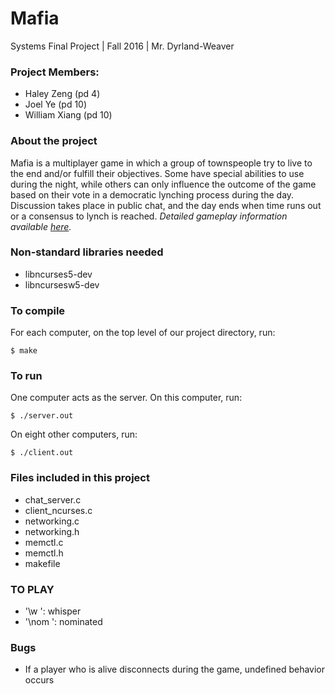 # Mafia 

Systems Final Project | Fall 2016 | Mr. Dyrland-Weaver

### Project Members: 
* Haley Zeng (pd 4)
* Joel Ye (pd 10)
* William Xiang (pd 10)

### About the project
Mafia is a multiplayer game in which a group of townspeople try to live to the end and/or fulfill their objectives. Some have special abilities to use during the night, while others can only influence the outcome of the game based on their vote in a democratic lynching process during the day. Discussion takes place in public chat, and the day ends when time runs out or a consensus to lynch is reached. *Detailed gameplay information available [here](http://www.menconi.com/games/mafia.html).*

### Non-standard libraries needed
* libncurses5-dev
* libncursesw5-dev

### To compile
For each computer, on the top level of our project directory, run:
```
$ make
```

### To run
One computer acts as the server. On this computer, run:
```
$ ./server.out
```
On eight other computers, run:
```
$ ./client.out
```

### Files included in this project
* chat_server.c
* client_ncurses.c
* networking.c
* networking.h
* memctl.c
* memctl.h
* makefile


### TO PLAY
* '\w <message>': whisper
* '\nom <player>': nominated


### Bugs
* If a player who is alive disconnects during the game, undefined behavior occurs
